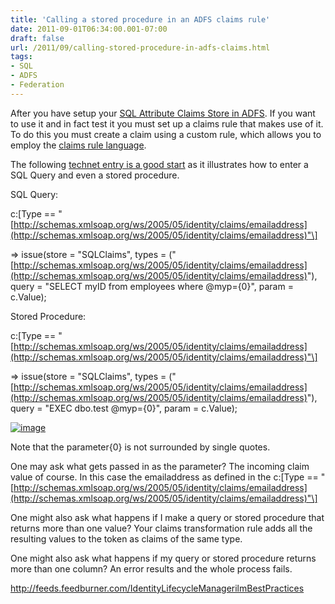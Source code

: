 ```yaml
---
title: 'Calling a stored procedure in an ADFS claims rule'
date: 2011-09-01T06:34:00.001-07:00
draft: false
url: /2011/09/calling-stored-procedure-in-adfs-claims.html
tags: 
- SQL
- ADFS
- Federation
---
```


After you have setup your [SQL Attribute Claims Store in ADFS](http://blog.ilmbestpractices.com/2011/09/troubleshooting-sql-attribute-stores.html). If you want to use it and in fact test it you must set up a claims rule that makes use of it. To do this you must create a claim using a custom rule, which allows you to employ the [claims rule language](http://technet.microsoft.com/en-us/library/adfs2-help-the-claim-rule-language(WS.10).aspx).

The following [technet entry is a good start](http://technet.microsoft.com/en-us/library/adfs2-help-attribute-stores(WS.10).aspx) as it illustrates how to enter a SQL Query and even a stored procedure.

SQL Query:

c:\[Type == "[http://schemas.xmlsoap.org/ws/2005/05/identity/claims/emailaddress](http://schemas.xmlsoap.org/ws/2005/05/identity/claims/emailaddress)"\]

\=> issue(store = "SQLClaims", types = ("[http://schemas.xmlsoap.org/ws/2005/05/identity/claims/emailaddress](http://schemas.xmlsoap.org/ws/2005/05/identity/claims/emailaddress)"), query = "SELECT myID from employees where @myp={0}", param = c.Value);

Stored Procedure:

c:\[Type == "[http://schemas.xmlsoap.org/ws/2005/05/identity/claims/emailaddress](http://schemas.xmlsoap.org/ws/2005/05/identity/claims/emailaddress)"\]

\=> issue(store = "SQLClaims", types = ("[http://schemas.xmlsoap.org/ws/2005/05/identity/claims/emailaddress](http://schemas.xmlsoap.org/ws/2005/05/identity/claims/emailaddress)"), query = "EXEC dbo.test @myp={0}", param = c.Value);

[![image](http://www.ilmbestpractices.com/blog/uploaded_images/Calling-a-stored-procedure-in-an-ADFS-cl_59B4/image_thumb.png "image")](http://www.ilmbestpractices.com/blog/uploaded_images/Calling-a-stored-procedure-in-an-ADFS-cl_59B4/image.png)

Note that the parameter{0} is not surrounded by single quotes.

One may ask what gets passed in as the parameter? The incoming claim value of course. In this case the emailaddress as defined in the c:\[Type == "[http://schemas.xmlsoap.org/ws/2005/05/identity/claims/emailaddress](http://schemas.xmlsoap.org/ws/2005/05/identity/claims/emailaddress)"\]

One might also ask what happens if I make a query or stored procedure that returns more than one value? Your claims transformation rule adds all the resulting values to the token as claims of the same type.

One might also ask what happens if my query or stored procedure returns more than one column? An error results and the whole process fails.

http://feeds.feedburner.com/IdentityLifecycleManagerilmBestPractices